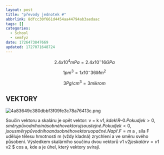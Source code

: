 ```yaml
---
layout: post
title: "převody jednotek #"
abbrlink: 8dfcc30f661d4454aa44794ab3aedaac
tags: []
categories:
  - School
  - semfyz
date: 1726473847669
updated: 1727071648724
---
```


$$
2.4 x 10^4 mPa = 2.4 x 10^-16 GPa
$$

$$
1 pm^3 = 1 x 10^-36 Mm^2 
$$

$$
3 Pg/cm^3 = 3 mikrom
$$

## VEKTORY

![4a83649c380dbbf3f09fe3c78a76413c.png](/resources/41bec4d3a9814358a257a2e89af9bb31.png)

Součin vektoru a skaláru je opět vektor: v = k $v1 , kde k ! R – {0}. Pokud je k > 0, směry
původního i násobného vektoru jsou stejné. Pokud je k < 0, jsou směry původního a násobného
vektoru opačné. Např. F = m$ a , síla F uděluje tělesu hmotnosti m (vždy kladná) zrychlení
a ve směru svého působení.
Výsledkem skalárního součinu dvou vektorů v1 $v2 je skalár v = v1$ v2 \$ cos a, kde a je úhel,
který vektory svírají.
